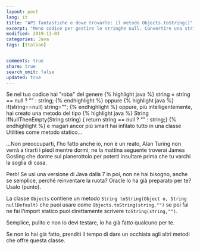 ```yaml
---
layout: post
lang: it
title: "API fantastiche e dove trovarle: il metodo Objects.toString()"
excerpt: "Meno codice per gestire le stringhe null. Convertire una stringa se null in stringa vuota."
modified: 2019-11-03
categories: Java
tags: [Italian]


comments: true
share: true
search_omit: false
updated: true
---
```

Se nel tuo codice hai "roba" del genere 
{% highlight java %}
string = string == null ? "" : string;
{% endhighlight %}
oppure
{% highlight java %}
if(string==null) string="";
{% endhighlight %}
oppure, più intelligentemente, hai creato una metodo del tipo
{% highlight java %}
String ifNullThenEmpty(String string) { return string == null ? "" : string;}
{% endhighlight %}
e magari ancor più smart hai infilato tutto in una classe Utilities come metodo statico...

...Non preoccuparti, l'ho fatto anche io, non è un reato, Alan Turing non verrà a tirarti i piedi mentre dormi, ne la mattina seguente troverai James Gosling che dorme sul pianerottolo per poterti insultare prima che tu varchi la soglia di casa.

Però! Se usi una versione di Java dalla 7 in poi, non ne hai bisogno, anche se semplice, perché reinventare la ruota? Oracle lo ha già preparato per te? Usalo (punto). 

La classe `Objects` contiene un metodo `String toString(Object o, String nullDefault)`
che puoi usare come `Objects.toString(string,"")` se poi fai ne fai l'import statico puoi direttamente scrivere `toString(string,"")`.

Semplice, pulito e non lo devi testare, lo ha già fatto qualcuno per te.

Se non lo hai già fatto, prenditi il tempo di dare un occhiata agli altri metodi che offre questa classe.
